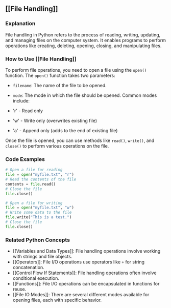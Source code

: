 ## [[File Handling]]

### Explanation
File handling in Python refers to the process of reading, writing, updating, and managing files on the computer system. It enables programs to perform operations like creating, deleting, opening, closing, and manipulating files.

### How to Use [[File Handling]]
To perform file operations, you need to open a file using the `open()` function. The `open()` function takes two parameters:

- `filename`: The name of the file to be opened.
- `mode`: The mode in which the file should be opened. Common modes include:

 - 'r' - Read only
 - 'w' - Write only (overwrites existing file)
 - 'a' - Append only (adds to the end of existing file)

Once the file is opened, you can use methods like `read()`, `write()`, and `close()` to perform various operations on the file.

### Code Examples
```python
# Open a file for reading
file = open("myfile.txt", "r")
# Read the contents of the file
contents = file.read()
# Close the file
file.close()
```

```python
# Open a file for writing
file = open("myfile.txt", "w")
# Write some data to the file
file.write("This is a test.")
# Close the file
file.close()
```

### Related Python Concepts

- [[Variables and Data Types]]: File handling operations involve working with strings and file objects.
- [[Operators]]: File I/O operations use operators like `+` for string concatenation.
- [[Control Flow If Statements]]: File handling operations often involve conditional execution.
- [[Functions]]: File I/O operations can be encapsulated in functions for reuse.
- [[File IO Modes]]: There are several different modes available for opening files, each with specific behavior.